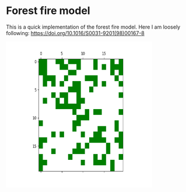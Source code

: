 # Forest fire model

This is a quick implementation of the forest fire model. Here I am loosely following: https://doi.org/10.1016/S0031-9201(98)00167-8

<img src="forest_fire_simulation_in_memory.gif" width="400" height="400">